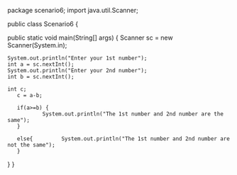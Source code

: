 package scenario6; import java.util.Scanner;

public class Scenario6 {

public static void main(String[] args) {
    Scanner sc = new Scanner(System.in);
    
    System.out.println("Enter your 1st number");
    int a = sc.nextInt();
    System.out.println("Enter your 2nd number");
    int b = sc.nextInt();
    
    int c;
       c = a-b;
       
       if(a>=b) {
               System.out.println("The 1st number and 2nd number are the same");
       }
      
       else{         System.out.println("The 1st number and 2nd number are not the same");
       }

}
}
